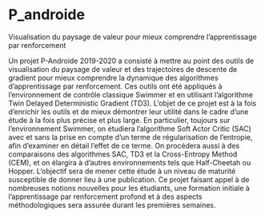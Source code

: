 # P_androide
Visualisation du paysage de valeur pour mieux comprendre l’apprentissage par renforcement

Un projet P-Androide 2019-2020 a consisté à mettre au point des outils de visualisation du paysage de valeur et des trajectoires de descente de gradient pour mieux comprendre la dynamique des algorithmes d’apprentissage par renforcement. Ces outils ont été appliqués à l’environnement de contrôle classique Swimmer et en utilisant l’algorithme Twin Delayed Deterministic Gradient (TD3).
L’objet de ce projet est à la fois d’enrichir les outils et de mieux démontrer leur utilité dans le cadre d’une étude à la fois plus précise et plus large.
En particulier, toujours sur l’environnement Swimmer, on étudiera l’algorithme Soft Actor Critic (SAC) avec et sans la prise en compte d’un terme de régularisation de l’entropie, afin d’examiner en détail l’effet de ce terme. On procédera aussi à des comparaisons des algorithmes SAC, TD3 et la Cross-Entropy Method (CEM), et on élargira à d’autres environnements tels que Half-Cheetah ou Hopper.
L’objectif sera de mener cette étude à un niveau de maturité susceptible de donner lieu à une publication.
Ce projet faisant appel à de nombreuses notions nouvelles pour les étudiants, une formation initiale à l’apprentissage par renforcement profond et à des aspects méthodologiques sera assurée durant les premières semaines.

